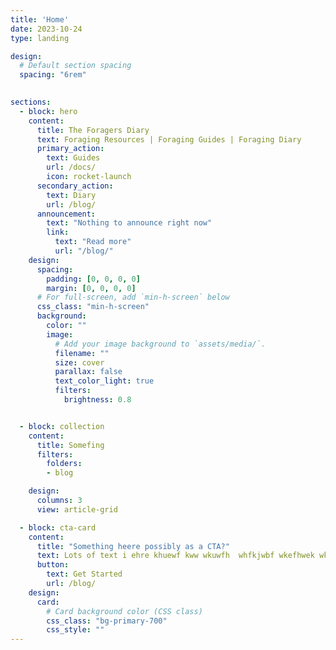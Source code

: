 ```yaml
---
title: 'Home'
date: 2023-10-24
type: landing

design:
  # Default section spacing
  spacing: "6rem"
  

sections:
  - block: hero
    content:
      title: The Foragers Diary
      text: Foraging Resources | Foraging Guides | Foraging Diary
      primary_action:
        text: Guides
        url: /docs/
        icon: rocket-launch
      secondary_action:
        text: Diary
        url: /blog/
      announcement:
        text: "Nothing to announce right now"
        link:
          text: "Read more"
          url: "/blog/"
    design:
      spacing:
        padding: [0, 0, 0, 0]
        margin: [0, 0, 0, 0]
      # For full-screen, add `min-h-screen` below
      css_class: "min-h-screen"
      background:
        color: ""
        image:
          # Add your image background to `assets/media/`.
          filename: ""
          size: cover
          parallax: false
          text_color_light: true
          filters:
            brightness: 0.8


  - block: collection
    content:
      title: Somefing
      filters: 
        folders:
        - blog

    design:
      columns: 3
      view: article-grid

  - block: cta-card
    content:
      title: "Something heere possibly as a CTA?"
      text: Lots of text i ehre khuewf kww wkuwfh  whfkjwbf wkefhwek wkfuwehgfkwef biwuehfwe wiuehfuwehf wkeufhwiuehfbkiwhef.
      button:
        text: Get Started
        url: /blog/
    design:
      card:
        # Card background color (CSS class)
        css_class: "bg-primary-700"
        css_style: ""
---
```

